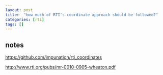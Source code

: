 ```yaml
---
layout: post
title:  "how much of RTI's coordinate approach should be followed?"
categories: [rti]
tags: []
---
```


## notes

https://github.com/impunation/rti_coordinates

http://www.rti.org/pubs/mr-0010-0905-wheaton.pdf